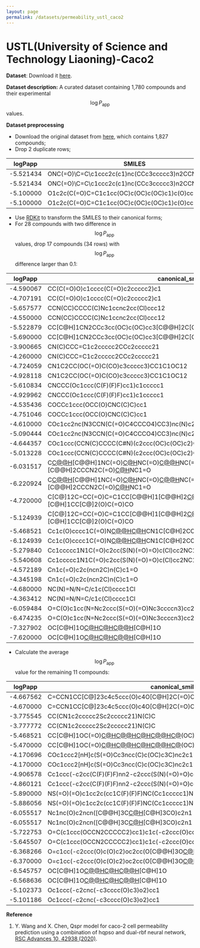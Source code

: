 ```yaml
---
layout: page
permalink: /datasets/permeability_ustl_caco2
---
```


<script id="MathJax-script" async src="https://cdn.jsdelivr.net/npm/mathjax@3/es5/tex-mml-chtml.js"></script>


# USTL(University of Science and Technology Liaoning)-Caco2

**Dataset**: Download it [here](/ADMET/datasets/permeability_USTL_Caco2.csv). 

**Dataset description:** A curated dataset containing 1,780 compounds and their experimental $$\log P_{\text{app}}$$ values. 

**Dataset preprocessing** 

- Download the original dataset from [here](https://doi.org/10.1039/D0RA08209K), which contains 1,827 compounds; 
- Drop 2 duplicate rows;

| logPapp   | SMILES                                           |
|-----------|--------------------------------------------------|
| -5.521434 | ONC(=O)\C=C\c1ccc2c(c1)nc(CCc3ccccc3)n2CCN4CCCC4 |
| -5.521434 | ONC(=O)\C=C\c1ccc2c(c1)nc(CCc3ccccc3)n2CCN4CCCC4 |
| -5.100000 | O1c2c(C(=O)C=C1c1cc(OC)c(OC)c(OC)c1)c(O)cc(O)c2  |
| -5.100000 | O1c2c(C(=O)C=C1c1cc(OC)c(OC)c(OC)c1)c(O)cc(O)c2  |

- Use [RDKit](https://www.rdkit.org) to transform the SMILES to their canonical forms;
- For 28 compounds with two difference in $$\log P_{\text{app}}$$ values, drop 17 compounds (34 rows) with $$\log P_{\text{app}}$$ difference larger than 0.1:

| logPapp   | canonical_smiles                                                                                                                     |
|-----------|--------------------------------------------------------------------------------------------------------------------------------------|
| -4.590067 | CC(C(=O)O)c1cccc(C(=O)c2ccccc2)c1                                                                                                    |
| -4.707191 | CC(C(=O)O)c1cccc(C(=O)c2ccccc2)c1                                                                                                    |
| -5.657577 | CCN(CC)CCCC(C)Nc1ccnc2cc(Cl)ccc12                                                                                                    |
| -4.550000 | CCN(CC)CCCC(C)Nc1ccnc2cc(Cl)ccc12                                                                                                    |
| -5.522879 | CC[C@H]1CN2CCc3cc(OC)c(OC)cc3[C@@H]2C[C@@H]1C[C@H]1NCCc2cc(OC)c(OC)cc21                                                              |
| -5.690000 | CC[C@H]1CN2CCc3cc(OC)c(OC)cc3[C@@H]2C[C@@H]1C[C@H]1NCCc2cc(OC)c(OC)cc21                                                              |
| -3.900665 | CN(C)CCC=C1c2ccccc2CCc2ccccc21                                                                                                       |
| -4.260000 | CN(C)CCC=C1c2ccccc2CCc2ccccc21                                                                                                       |
| -4.724059 | CN1C2CC(OC(=O)C(CO)c3ccccc3)CC1C1OC12                                                                                                |
| -4.928118 | CN1C2CC(OC(=O)C(CO)c3ccccc3)CC1C1OC12                                                                                                |
| -5.610834 | CNCCC(Oc1ccc(C(F)(F)F)cc1)c1ccccc1                                                                                                   |
| -4.929962 | CNCCC(Oc1ccc(C(F)(F)F)cc1)c1ccccc1                                                                                                   |
| -4.535436 | COCCc1ccc(OCC(O)CNC(C)C)cc1                                                                                                          |
| -4.751046 | COCCc1ccc(OCC(O)CNC(C)C)cc1                                                                                                          |
| -4.610000 | COc1cc2nc(N3CCN(C(=O)C4CCCO4)CC3)nc(N)c2cc1OC                                                                                        |
| -5.090444 | COc1cc2nc(N3CCN(C(=O)C4CCCO4)CC3)nc(N)c2cc1OC                                                                                        |
| -4.644357 | COc1ccc(CCN(C)CCCC(C#N)(c2ccc(OC)c(OC)c2)C(C)C)cc1OC                                                                                 |
| -5.013228 | COc1ccc(CCN(C)CCCC(C#N)(c2ccc(OC)c(OC)c2)C(C)C)cc1OC                                                                                 |
| -6.031517 | C[C@@H](O)[C@@H]1NC(=O)[C@H](CCCCN)NC(=O)[C@@H](Cc2c[nH]c3ccccc23)NC(=O)[C@H](Cc2ccccc2)NC(=O)[C@@H]2CCCN2C(=O)[C@H](Cc2ccccc2)NC1=O |
| -6.220924 | C[C@@H](O)[C@@H]1NC(=O)[C@H](CCCCN)NC(=O)[C@@H](Cc2c[nH]c3ccccc23)NC(=O)[C@H](Cc2ccccc2)NC(=O)[C@@H]2CCCN2C(=O)[C@H](Cc2ccccc2)NC1=O |
| -4.720000 | C[C@]12C=CC(=O)C=C1CC[C@@H]1[C@@H]2[C@@H](O)C[C@@]2(C)[C@H]1CC[C@]2(O)C(=O)CO                                                        |
| -5.124939 | C[C@]12C=CC(=O)C=C1CC[C@@H]1[C@@H]2[C@@H](O)C[C@@]2(C)[C@H]1CC[C@]2(O)C(=O)CO                                                        |
| -5.468521 | Cc1c(O)cccc1C(=O)N[C@@H](CSc1ccccc1)[C@H](O)CN1C[C@H]2CCCC[C@H]2C[C@H]1C(=O)NC(C)(C)C                                                |
| -6.124939 | Cc1c(O)cccc1C(=O)N[C@@H](CSc1ccccc1)[C@H](O)CN1C[C@H]2CCCC[C@H]2C[C@H]1C(=O)NC(C)(C)C                                                |
| -5.279840 | Cc1ccccc1N1C(=O)c2cc(S(N)(=O)=O)c(Cl)cc2NC1C                                                                                         |
| -5.540608 | Cc1ccccc1N1C(=O)c2cc(S(N)(=O)=O)c(Cl)cc2NC1C                                                                                         |
| -4.572189 | Cn1c(=O)c2c(ncn2C)n(C)c1=O                                                                                                           |
| -4.345198 | Cn1c(=O)c2c(ncn2C)n(C)c1=O                                                                                                           |
| -4.680000 | NC(N)=N/N=C/c1c(Cl)cccc1Cl                                                                                                           |
| -4.363412 | NC(N)=N/N=C/c1c(Cl)cccc1Cl                                                                                                           |
| -6.059484 | O=C(O)c1cc(N=Nc2ccc(S(=O)(=O)Nc3ccccn3)cc2)ccc1O                                                                                     |
| -6.474235 | O=C(O)c1cc(N=Nc2ccc(S(=O)(=O)Nc3ccccn3)cc2)ccc1O                                                                                     |
| -7.327902 | OC[C@H]1O[C@H](OC[C@H]2O[C@H](O[C@]3(CO)O[C@H](CO)[C@@H](O)[C@@H]3O)[C@H](O)[C@@H](O)[C@@H]2O)[C@H](O)[C@@H](O)[C@H]1O               |
| -7.620000 | OC[C@H]1O[C@H](OC[C@H]2O[C@H](O[C@]3(CO)O[C@H](CO)[C@@H](O)[C@@H]3O)[C@H](O)[C@@H](O)[C@@H]2O)[C@H](O)[C@@H](O)[C@H]1O               |

- Calculate the average $$\log P_{\text{app}}$$ value for the remaining 11 compounds:

| logPapp   | canonical_smiles                                                                                                                                                               |
|-----------|--------------------------------------------------------------------------------------------------------------------------------------------------------------------------------|
| -4.667562 | C=CCN1CC[C@]23c4c5ccc(O)c4O[C@H]2C(=O)CC[C@@]3(O)[C@H]1C5                                                                                                                      |
| -4.670000 | C=CCN1CC[C@]23c4c5ccc(O)c4O[C@H]2C(=O)CC[C@@]3(O)[C@H]1C5                                                                                                                      |
| -3.775545 | CC(CN1c2ccccc2Sc2ccccc21)N(C)C                                                                                                                                                 |
| -3.777772 | CC(CN1c2ccccc2Sc2ccccc21)N(C)C                                                                                                                                                 |
| -5.468521 | CC[C@H]1OC(=O)[C@H](C)[C@@H](O[C@H]2C[C@@](C)(OC)[C@@H](O)[C@H](C)O2)[C@H](C)[C@@H](O[C@@H]2O[C@H](C)C[C@H](N(C)C)[C@H]2O)[C@](C)(OC)C[C@@H](C)C(=O)[C@H](C)[C@@H](O)[C@]1(C)O |
| -5.470000 | CC[C@H]1OC(=O)[C@H](C)[C@@H](O[C@H]2C[C@@](C)(OC)[C@@H](O)[C@H](C)O2)[C@H](C)[C@@H](O[C@@H]2O[C@H](C)C[C@H](N(C)C)[C@H]2O)[C@](C)(OC)C[C@@H](C)C(=O)[C@H](C)[C@@H](O)[C@]1(C)O |
| -4.170696 | COc1ccc2[nH]c(S(=O)Cc3ncc(C)c(OC)c3C)nc2c1                                                                                                                                     |
| -4.170000 | COc1ccc2[nH]c(S(=O)Cc3ncc(C)c(OC)c3C)nc2c1                                                                                                                                     |
| -4.906578 | Cc1ccc(-c2cc(C(F)(F)F)nn2-c2ccc(S(N)(=O)=O)cc2)cc1                                                                                                                             |
| -4.860121 | Cc1ccc(-c2cc(C(F)(F)F)nn2-c2ccc(S(N)(=O)=O)cc2)cc1                                                                                                                             |
| -5.890000 | NS(=O)(=O)c1cc2c(cc1C(F)(F)F)NC(Cc1ccccc1)NS2(=O)=O                                                                                                                            |
| -5.886056 | NS(=O)(=O)c1cc2c(cc1C(F)(F)F)NC(Cc1ccccc1)NS2(=O)=O                                                                                                                            |
| -6.055517 | Nc1nc(O)c2ncn([C@@H]3C[C@H](CO)[C@H]3CO)c2n1                                                                                                                                   |
| -6.055517 | Nc1nc(O)c2ncn([C@@H]3C[C@H](CO)[C@H]3CO)c2n1                                                                                                                                   |
| -5.722753 | O=C(c1ccc(OCCN2CCCCC2)cc1)c1c(-c2ccc(O)cc2)sc2cc(O)ccc12                                                                                                                       |
| -5.645507 | O=C(c1ccc(OCCN2CCCCC2)cc1)c1c(-c2ccc(O)cc2)sc2cc(O)ccc12                                                                                                                       |
| -6.368266 | O=c1cc(-c2ccc(O)c(O)c2)oc2cc(O[C@@H]3O[C@H](CO)[C@@H](O)[C@H](O)[C@H]3O)cc(O)c12                                                                                               |
| -6.370000 | O=c1cc(-c2ccc(O)c(O)c2)oc2cc(O[C@@H]3O[C@H](CO)[C@@H](O)[C@H](O)[C@H]3O)cc(O)c12                                                                                               |
| -6.545757 | OC[C@H]1O[C@@H](O[C@@H]2[C@@H](CO)O[C@](O)(CO)[C@H]2O)[C@H](O)[C@@H](O)[C@H]1O                                                                                                 |
| -6.568636 | OC[C@H]1O[C@@H](O[C@@H]2[C@@H](CO)O[C@](O)(CO)[C@H]2O)[C@H](O)[C@@H](O)[C@H]1O                                                                                                 |
| -5.102373 | Oc1ccc(-c2cnc(-c3cccc(O)c3)o2)cc1                                                                                                                                              |
| -5.101186 | Oc1ccc(-c2cnc(-c3cccc(O)c3)o2)cc1                                                                                                                                              |

**Reference**

1. Y. Wang and X. Chen, Qspr model for caco-2 cell permeability prediction using a combination of hqpso and dual-rbf neural network, [RSC Advances 10, 42938 (2020)](https://doi.org/10.1039/D0RA08209K).
